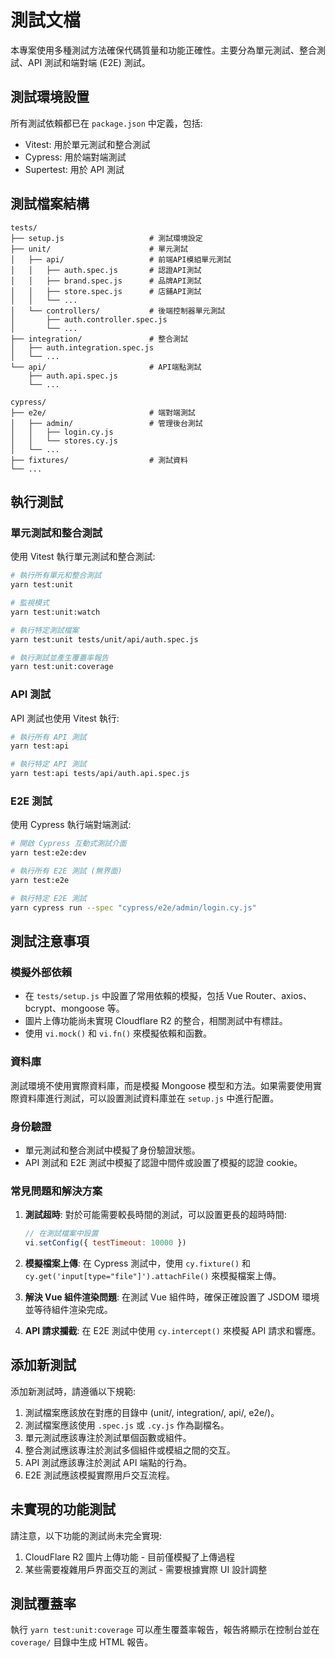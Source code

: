 # 測試文檔

本專案使用多種測試方法確保代碼質量和功能正確性。主要分為單元測試、整合測試、API 測試和端對端 (E2E) 測試。

## 測試環境設置

所有測試依賴都已在 `package.json` 中定義，包括:

- Vitest: 用於單元測試和整合測試
- Cypress: 用於端對端測試
- Supertest: 用於 API 測試

## 測試檔案結構

```
tests/
├── setup.js                   # 測試環境設定
├── unit/                      # 單元測試
│   ├── api/                   # 前端API模組單元測試
│   │   ├── auth.spec.js       # 認證API測試
│   │   ├── brand.spec.js      # 品牌API測試
│   │   ├── store.spec.js      # 店鋪API測試
│   │   └── ...
│   └── controllers/           # 後端控制器單元測試
│       ├── auth.controller.spec.js
│       └── ...
├── integration/               # 整合測試
│   ├── auth.integration.spec.js
│   └── ...
└── api/                       # API端點測試
    ├── auth.api.spec.js
    └── ...

cypress/
├── e2e/                       # 端對端測試
│   ├── admin/                 # 管理後台測試
│   │   ├── login.cy.js
│   │   └── stores.cy.js
│   └── ...
├── fixtures/                  # 測試資料
└── ...
```

## 執行測試

### 單元測試和整合測試

使用 Vitest 執行單元測試和整合測試:

```bash
# 執行所有單元和整合測試
yarn test:unit

# 監視模式
yarn test:unit:watch

# 執行特定測試檔案
yarn test:unit tests/unit/api/auth.spec.js

# 執行測試並產生覆蓋率報告
yarn test:unit:coverage
```

### API 測試

API 測試也使用 Vitest 執行:

```bash
# 執行所有 API 測試
yarn test:api

# 執行特定 API 測試
yarn test:api tests/api/auth.api.spec.js
```

### E2E 測試

使用 Cypress 執行端對端測試:

```bash
# 開啟 Cypress 互動式測試介面
yarn test:e2e:dev

# 執行所有 E2E 測試 (無界面)
yarn test:e2e

# 執行特定 E2E 測試
yarn cypress run --spec "cypress/e2e/admin/login.cy.js"
```

## 測試注意事項

### 模擬外部依賴

- 在 `tests/setup.js` 中設置了常用依賴的模擬，包括 Vue Router、axios、bcrypt、mongoose 等。
- 圖片上傳功能尚未實現 Cloudflare R2 的整合，相關測試中有標註。
- 使用 `vi.mock()` 和 `vi.fn()` 來模擬依賴和函數。

### 資料庫

測試環境不使用實際資料庫，而是模擬 Mongoose 模型和方法。如果需要使用實際資料庫進行測試，可以設置測試資料庫並在 `setup.js` 中進行配置。

### 身份驗證

- 單元測試和整合測試中模擬了身份驗證狀態。
- API 測試和 E2E 測試中模擬了認證中間件或設置了模擬的認證 cookie。

### 常見問題和解決方案

1. **測試超時**: 對於可能需要較長時間的測試，可以設置更長的超時時間:

   ```javascript
   // 在測試檔案中設置
   vi.setConfig({ testTimeout: 10000 })
   ```

2. **模擬檔案上傳**: 在 Cypress 測試中，使用 `cy.fixture()` 和 `cy.get('input[type="file"]').attachFile()` 來模擬檔案上傳。

3. **解決 Vue 組件渲染問題**: 在測試 Vue 組件時，確保正確設置了 JSDOM 環境並等待組件渲染完成。

4. **API 請求攔截**: 在 E2E 測試中使用 `cy.intercept()` 來模擬 API 請求和響應。

## 添加新測試

添加新測試時，請遵循以下規範:

1. 測試檔案應該放在對應的目錄中 (unit/, integration/, api/, e2e/)。
2. 測試檔案應該使用 `.spec.js` 或 `.cy.js` 作為副檔名。
3. 單元測試應該專注於測試單個函數或組件。
4. 整合測試應該專注於測試多個組件或模組之間的交互。
5. API 測試應該專注於測試 API 端點的行為。
6. E2E 測試應該模擬實際用戶交互流程。

## 未實現的功能測試

請注意，以下功能的測試尚未完全實現:

1. CloudFlare R2 圖片上傳功能 - 目前僅模擬了上傳過程
2. 某些需要複雜用戶界面交互的測試 - 需要根據實際 UI 設計調整

## 測試覆蓋率

執行 `yarn test:unit:coverage` 可以產生覆蓋率報告，報告將顯示在控制台並在 `coverage/` 目錄中生成 HTML 報告。
